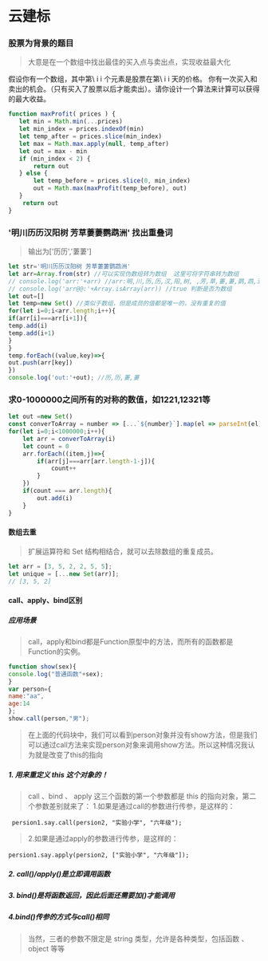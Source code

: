 #  云建标
### 股票为背景的题目
>大意是在一个数组中找出最佳的买入点与卖出点，实现收益最大化
> 
假设你有一个数组，其中第\ i i 个元素是股票在第\ i i 天的价格。
你有一次买入和卖出的机会。（只有买入了股票以后才能卖出）。请你设计一个算法来计算可以获得的最大收益。
```javascript
function maxProfit( prices ) {
   let min = Math.min(...prices)
   let min_index = prices.indexOf(min)
   let temp_after = prices.slice(min_index)
   let max = Math.max.apply(null, temp_after)
   let out = max - min
   if (min_index < 2) {
       return out
   } else {
       let temp_before = prices.slice(0, min_index)
       out = Math.max(maxProfit(temp_before), out)
   }
    return out
}
```
### '明川历历汉阳树 芳草萋萋鹦鹉洲' 找出重叠词
>输出为['历历','萋萋']
```javascript
let str='明川历历汉阳树 芳草萋萋鹦鹉洲' 
let arr=Array.from(str) //可以实现伪数组转为数组  这里可将字符串转为数组
// console.log('arr:'+arr) //arr:明,川,历,历,汉,阳,树, ,芳,草,萋,萋,鹦,鹉,洲
// console.log('arr@@:'+Array.isArray(arr)) //true 判断是否为数组
let out=[]
let temp=new Set() //类似于数组，但是成员的值都是唯一的，没有重复的值
for(let i=0;i<arr.length;i++){
if(arr[i]===arr[i+1]){
temp.add(i)
temp.add(i+1)
}
}
temp.forEach((value,key)=>{
out.push(arr[key])
})
console.log('out:'+out); //历,历,萋,萋
```
### 求0-1000000之间所有的对称的数值，如1221,12321等
```javascript
let out =new Set()
const converToArray = number => [...`${number}`].map(el => parseInt(el)) //将数字转为数组
for(let i=0;i<1000000;i++){
	let arr = converToArray(i)
	let count = 0
	arr.forEach((item,j)=>{
		if(arr[j]===arr[arr.length-1-j]){
			count++
		}
	})
	if(count === arr.length){
		out.add(i)
	}
}
```
#### 数组去重
>扩展运算符和 Set 结构相结合，就可以去除数组的重复成员。
```javascript
let arr = [3, 5, 2, 2, 5, 5];
let unique = [...new Set(arr)];
// [3, 5, 2]
```
#### call、apply、bind区别
##### 应用场景
>call，apply和bind都是Function原型中的方法，而所有的函数都是Function的实例。
```javascript
function show(sex){
console.log("普通函数"+sex);
}
var person={
name:"aa",
age:14
};
show.call(person,"男");
```
>在上面的代码块中，我们可以看到person对象并没有show方法，但是我们可以通过call方法来实现person对象来调用show方法。所以这种情况我认为就是改变了this的指向
##### 1. 用来重定义 this 这个对象的！
>call 、bind 、 apply 这三个函数的第一个参数都是 this 的指向对象，第二个参数差别就来了：
1.如果是通过call的参数进行传参，是这样的：
>
     persion1.say.call(persion2, "实验小学", "六年级");
>2.如果是通过apply的参数进行传参，是这样的：
>
    persion1.say.apply(persion2, ["实验小学", "六年级"]);
##### 2. call()/apply()是立即调用函数
##### 3. bind()是将函数返回，因此后面还需要加()才能调用
##### 4.bind()传参的方式与call()相同
>当然，三者的参数不限定是 string 类型，允许是各种类型，包括函数 、 object 等等
